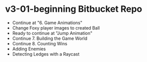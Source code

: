 # v3-01-beginning Bitbucket Repo
- Continue at "6. Game Animations"
- Change Foxy player images to created Ball
- Ready to continue at "Jump Animation"
- Continue 7. Building the Game World
- Continue 8. Counting Wins
- Adding Enemies
- Detecting Ledges with a Raycast
